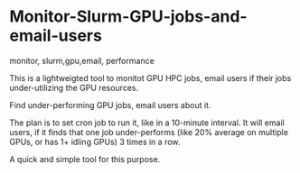 # Monitor-Slurm-GPU-jobs-and-email-users
monitor, slurm,gpu,email, performance

This is a lightweigted tool to monitot GPU HPC jobs, email users if their jobs under-utilizing the GPU resources.

Find under-performing GPU jobs, email users about it.

The plan is to set cron job to run it, like in a 10-minute interval. It will email users, if it finds that one job under-performs (like 20% average on multiple GPUs, or has 1+ idling GPUs) 3 times in a row.

A quick and simple tool for this purpose.

